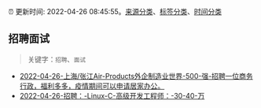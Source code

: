 :alarm_clock: 更新时间: 2022-04-26 08:45:55。[来源分类](../README.md)、[标签分类](../TAGS.md)、[时间分类](../TIMELINE.md)

## 招聘面试


> 关键字：`招聘`、`面试`



- [2022-04-26-上海/张江Air-Products外企制造业世界-500-强-招聘一位商务行政，福利多多，疫情期间可以申请居家办公。](https://www.v2ex.com/t/849394) 
- [2022-04-26-招聘：-Linux-C-高级开发工程师：-30-40-万](https://www.v2ex.com/t/849370) 